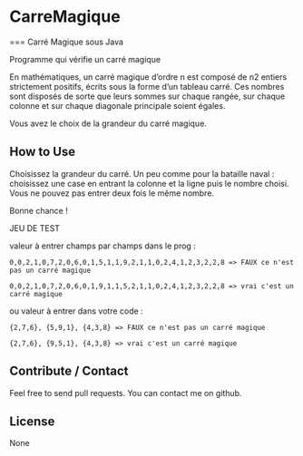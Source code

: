 # CarreMagique
===
Carré Magique sous Java

Programme qui vérifie un carré magique

En mathématiques, un carré magique d’ordre n est composé de n2 entiers strictement positifs, écrits sous la forme d’un tableau carré. Ces nombres sont disposés de sorte que leurs sommes sur chaque rangée, sur chaque colonne et sur chaque diagonale principale soient égales. 

Vous avez le choix de la grandeur du carré magique.


How to Use
---
Choisissez la grandeur du carré. Un peu comme pour la bataille naval : choisissez une case en entrant la colonne et la ligne puis le nombre choisi. Vous ne pouvez pas entrer deux fois le même nombre.

Bonne chance !

JEU DE TEST

valeur à entrer champs par champs dans le prog : 

	0,0,2,1,0,7,2,0,6,0,1,5,1,1,9,2,1,1,0,2,4,1,2,3,2,2,8 => FAUX ce n'est pas un carré magique
	
	0,0,2,1,0,7,2,0,6,0,1,9,1,1,5,2,1,1,0,2,4,1,2,3,2,2,8 => vrai c'est un carré magique
 
ou valeur à entrer dans votre code :

	{2,7,6}, {5,9,1}, {4,3,8} => FAUX ce n'est pas un carré magique
	
	{2,7,6}, {9,5,1}, {4,3,8} => vrai c'est un carré magique
 

Contribute / Contact
---

Feel free to send pull requests.
You can contact me on github.

License
---

None
